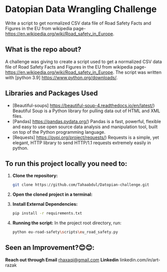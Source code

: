 # Datopian Data Wrangling Challenge 
 Write a script to get normalized CSV data file of Road Safety Facts and Figures in the EU from wikipedia page- https://en.wikipedia.org/wiki/Road_safety_in_Europe.

## What is the repo about? 
A challenge was giving to create a script used to get a normalized CSV data file of Road Safety Facts and Figures in the EU from wikipedia page- https://en.wikipedia.org/wiki/Road_safety_in_Europe. The script was written with [python 3.9] https://www.python.org/downloads/. 


## Libraries and Packages Used

- [Beautiful-soups] https://beautiful-soup-4.readthedocs.io/en/latest/) 
Beautiful Soup is a Python library for pulling data out of HTML and XML files.
- [Pandas] https://pandas.pydata.org/)
Pandas is a fast, powerful, flexible and easy to use open source data analysis and manipulation tool,
built on top of the Python programming language.
- [Requests] https://pypi.org/project/requests/)
Requests is a simple, yet elegant, HTTP library to send HTTP/1.1 requests extremely easily in python.


## To run this project locally you need to:

1. **Clone the repository:**
    ```sh
    git clone https://github.com/Tahaabdul/Datopian-challenge.git
    ```

2. **Open the cloned project in a terminal:**

3. **Install External Dependencies:**
    ```sh
    pip install -r requirements.txt
    ```

4. **Running the script:**
      In the project root directory, run:
    ```sh
    python eu-road-safety\scripts\eu_road_safety.py
    ```

## Seen an Improvement?😊😊:

**Reach out through Email** rhaxaqi@gmail.com
**Linkedin**
linkedin.com/in/art-razak